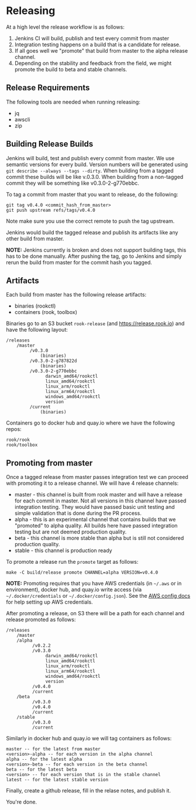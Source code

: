 # Releasing

At a high level the release workflow is as follows:

1. Jenkins CI will build, publish and test every commit from master
2. Integration testing happens on a build that is a candidate for release.
3. If all goes well we "promote" that build from master to the alpha release channel.
4. Depending on the stability and feedback from the field, we might promote the build to beta and stable channels.

## Release Requirements

The following tools are needed when running releasing:
  - jq
  - awscli
  - zip

## Building Release Builds

Jenkins will build, test and publish every commit from master. We use semantic versions for every build. Version numbers will be generated using `git describe --always --tags --dirty`. When building from a tagged commit these builds will be like v.0.3.0. When building from a non-tagged commit they will be something like v0.3.0-2-g770ebbc.

To tag a commit from master that you want to release, do the following:

```
git tag v0.4.0 <commit_hash_from_master>
git push upstream refs/tags/v0.4.0
```

Note make sure you use the correct remote to push the tag upstream.

Jenkins would build the tagged release and publish its artifacts like any other build from master.

**NOTE:** Jenkins currently is broken and does not support building tags, this has to be done manually.  After pushing the tag, go to Jenkins and simply rerun the build from master for the commit hash you tagged.

## Artifacts

Each build from master has the following release artifacts:
- binaries (rookctl)
- containers (rook, toolbox)

Binaries go to an S3 bucket `rook-release` (and https://release.rook.io) and have the following layout:

```
/releases
    /master
         /v0.3.0
             (binaries)
         /v0.3.0-2-g787822d
             (binaries)
         /v0.3.0-2-g770ebbc
               darwin_amd64/rookctl
               linux_amd64/rookctl
               linux_arm/rookctl
               linux_arm64/rookctl
               windows_amd64/rookctl
               version
         /current
             (binaries)
```

Containers go to docker hub and quay.io where we have the following repos:

```
rook/rook
rook/toolbox
```

## Promoting from master

Once a tagged release from master passes integration test we can proceed with promoting it to a release channel. We will have 4 release channels:

- master - this channel is built from rook master and will have a release for each commit in master. Not all versions in this channel have passed integration testing. They would have passed basic unit testing and simple validation that is done during the PR process.
- alpha - this is an experimental channel that contains builds that we "promoted" to alpha quality. All builds here have passed integration testing but are not deemed production quality.
- beta - this channel is more stable than alpha but is still not considered production quality.
- stable - this channel is production ready

To promote a release run the `promote` target as follows:

```
make -C build/release promote CHANNEL=alpha VERSION=v0.4.0
```

**NOTE:** Promoting requires that you have AWS credentials (in `~/.aws` or in environment),
docker hub, and quay.io write access (via `~/.docker/credentials` or `~/.docker/config.json`).  See the [AWS config docs](http://docs.aws.amazon.com/cli/latest/userguide/cli-chap-getting-started.html#cli-config-files) for help setting up AWS credentials.

After promoting a release, on S3 there will be a path for each channel and release promoted as follows:

```
/releases
    /master
    /alpha
          /v0.2.2
          /v0.3.0
               darwin_amd64/rookctl
               linux_amd64/rookctl
               linux_arm/rookctl
               linux_arm64/rookctl
               windows_amd64/rookctl
               version
          /v0.4.0
          /current
    /beta
          /v0.3.0
          /v0.4.0
          /current
    /stable
          /v0.3.0
          /current
```

Similarly in docker hub and quay.io we will tag containers as follows:

```
master -- for the latest from master
<version>-alpha -- for each version in the alpha channel
alpha -- for the latest alpha
<version>-beta -- for each version in the beta channel
beta -- for the latest beta
<version> -- for each version that is in the stable channel
latest -- for the latest stable version
```

Finally, create a github release, fill in the relase notes, and publish it.

You're done.